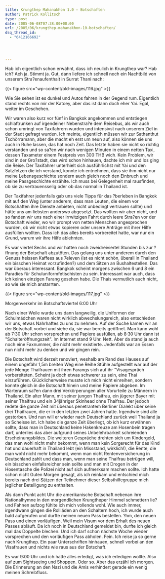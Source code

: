 ```yaml
---
title: Krungthep Mahanakhon 1.0 – Botschaften
author: Patrick Kollitsch
type: post
date: 2005-06-08T07:38:00+00:00
url: /2005/06/krungthep-mahanakhon-10-botschaften/
dsq_thread_id:
  - "6412166692"




---
```

Hab ich eigentlich schon erwähnt, dass ich neulich in Krungthep war? Hab ich? Ach ja. Stimmt ja. Gut, dann liefere ich schnell noch ein Nachtbild von unserem Stra?enaufenthalt in Surrat Thani nach:

{{< figure src="wp-content/old-images/116.jpg" >}}

Wie Sie sehen ist es dunkel und Autos fahren in der Gegend rum. Eigentlich stand rechts von mir der Katoey, aber das ist dann doch eher Yai. Egal, weiter im Geschehen.

Wir waren also kurz vor fünf in Bangkok angekommen und entstiegen schlaftrunken auf irgendeiner Nebenstra?e dem Reisebus, als wir auch schon umringt von Taxifahrern wurden und intensivst nach unserem Ziel in der Stadt gefragt wurden. Ich meinte, eigentlich müssen wir zur Sathanthut Tschörramann, aber die macht eh erst um neun auf, also können sie uns auch in Ruhe lassen, das hat noch Zeit. Das letzte haben sie nicht so richtig verstanden und so sa?en wir nach wenigen Minuten in einem netten Taxi, dessen Taxameter einem Festpreis von 300 THB wich. Kein Problem, wir sind in der Gro?stadt, das wird schon hinhauen, dachte ich mir und los ging die Reise. Der Taxifahrer unterhielt sich ausführlichst mit Yai und den Satzfetzen die ich verstand, konnte ich entnehmen, dass sie ihm nicht nur meine Lebensgeschichte sondern auch gleich noch den Einbruch und meine Passgeschichte erzählte. Ich muss bei Gelegenheit mal rausfinden, ob sie zu vertrauensselig oder ob das normal in Thailand ist. 

Der Taxifahrer jedenfalls gab uns viele Tipps für das ?berleben in Bangkok mit auf den Weg (unter anderem, dass man Leuten, die einem vor Botschaften ihre Dienste anbieten, nicht unbedingt vertrauen sollte) und hätte uns am liebsten anderswo abgesetzt. Das wollten wir aber nicht, und so fanden wir uns nach einer irrwitzigen Fahrt durch leere Stra?en vor der Botschaft wieder, wo wir prompt von netten Menschen angesprochen wurden, ob wir nicht etwas kopieren oder unsere Anträge mit ihrer Hilfe ausfüllen wollten. Dass ich das alles bereits vorbereitet hatte, war nur ein Grund, warum wir ihre Hilfe ablehnten. 

Es war viertel Sechs und wir hatten noch zweidreiviertel Stunden bis zur ?ffnung der Botschaft abzutöten. Das gelang uns unter anderem durch den Genuss heissen Kaffees aus 7eleven (ist es nicht schön, überall in Thailand ein bisschen Heimat vorzufinden?) und dem Sitzen an Bushaltestellen. Das war überaus interessant. Bangkok scheint morgens zwischen 6 und 8 ein Paradies für Schuluniformfetischisten zu sein. Interessant war auch, dass ich keinen einzigen Farang gesehen habe. Die Thais vermutlich auch nicht, so wie sie mich anstarrten. 

{{< figure src="wp-content/old-images/117.jpg" >}}

Morgenverkehr im Botschaftsviertel 6:00 Uhr

Nach einer Weile wurde uns dann langweilig, die Uniformen der Schulmädchen waren nicht wirklich abwechslungsreich, also entschieden wir uns, etwas Nahrhaftes zu uns zu nehmen. Auf der Suche kamen wir an der Botschaft vorbei und siehe da, sie war bereits geöffnet. Man kann wohl ab 7:30 Uhr schon vorsprechen und Papiere ausfüllen, ab 8:30 Uhr dann ist "Schalteröffnungszeit". Im Internet stand 9 Uhr. Nett. Aber da stand ja auch noch eine Faxnummer, die nicht mehr existierte. Jedenfalls war an Essen nun nicht mehr zu denken und wir gingen rein. 

Die Botschaft wird derzeit renoviert, weshalb am Rand des Hauses auf einem ungefähr 1,5m breiten Weg eine Reihe Stühle aufgestellt war auf der jede Menge Thaifrauen mit ihren Farangs sich auf ihr "Visagespräch vorbereiteten. Scheint ja doch etwas schwerer zu sein, eine Thai einzuführen. Glücklicherweise musste ich mich nicht einreihen, sondern konnte gleich in die Botschaft hinein und meine Papiere abgeben. Im Warteraum sa?en dann drei Verkörperungen aller Vorurteile zu Männern in Thailand. Ein alter Mann, mit seiner jungen Thaifrau, ein jügerer Bayer mit seiner Thaifrau und ein 34jähriger Skinhead ohne Thaifrau. Der jedoch redete die ganze Zeit mit überaus penetrantem Berliner Dialekt über seine drei Thaifrauen, die er in den letzten zwei Jahren hatte. Irgendwie sind alle gestorben. Und nun will er wieder nach Deutschland zurück weil Thailand ja so Scheisse ist. Ich habe die ganze Zeit überlegt, ob ich kurz erwähnen sollte, dass man in Deutschland keine Hakenkreuze am Hosenbein tragen darf, unterlies das aber aufgrund seines Unbelehrbarkeit schreienden Erscheinungsbildes. Die weiteren Gespräche drehten sich um Kindergeld, das man wohl nicht mehr bekommt, wenn man kein Sorgerecht für das Kind hat und dauerhaft in Thailand lebt (ein Missstand, wirklich!), die Rente, die man wohl nicht mehr bekommt, wenn man nicht Rentenversicherung in Deutschland zahlt und dass man, wenn man seine Thaifrau betrügen will, ein bisschen einfallsreicher sein sollte und man mit Drogen in der Hosentasche die Polizei nicht auf sich aufmerksam machen sollte. Ich hatte schon nicht Guten Morgen gesagt, als ich reinkam und entschied mich bereits nach drei Sätzen der Teilnehmer dieser Selbsthilfegruppe mich jeglicher Beteiligung zu enthalten.

Als dann Punkt acht Uhr die amerikanische Botschaft nebenan ihre Nationalhymne in den morgendlichen Krungtheper Himmel schmettern lie? und Fahnen aufzog fühlte ich mich vollends wohl. Wie auch immer, irgendwann gingen die Rollläden an den Schaltern hoch, ich wurde auch bald aufgerufen und durfte meinen neuen Pass bestellen. ?hm, den neuen Pass und einen vorläufigen. Weil mein Visum vor dem Erhalt des neuen Passes abläuft. Da ich noch in Deutschland gemeldet bin, durfte ich gleich mal das Doppelte blechen. Und ich darf schon nächste Woche wieder vorsprechen und den vorläufigen Pass abholen. Fein. Ich reise ja so gerne nach Krungthep. Ein paar Unterschriften hinhauen, schnell vorbei an den Visafrauen und nichts wie raus aus der Botschaft.

Es war 9:00 Uhr und ich hatte alles erledigt, was ich erledigen wollte. Also auf zum Sightseeing und Shoppen. Oder so. Aber das erzähl ich morgen. Die Erinnerung an den Nazi und die Amis verhindert gerade ein wenig meinen Schreibfluss.
